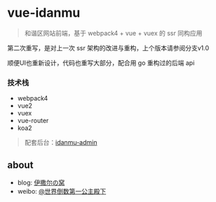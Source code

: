 # vue-idanmu
>和谐区网站前端，基于 webpack4 + vue + vuex 的 ssr 同构应用

第二次重写，是对上一次 ssr 架构的改进与重构，上个版本请参阅分支v1.0

顺便UI也重新设计，代码也重写大部分，配合用 go 重构过的后端 api

### 技术栈
* webpack4
* vue2
* vuex
* vue-router
* koa2

>配套后台：[idanmu-admin](https://github.com/132yse/idanmu-admin)

## about

* blog: [伊撒尔の窝](http://www.yisaer.com)
* weibo: [@世界倒数第一公主殿下](http://weibo.com/oreshura)